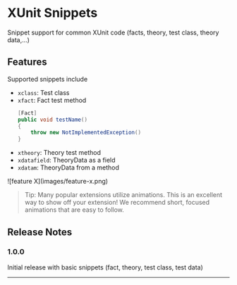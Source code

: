 # XUnit Snippets

Snippet support for common XUnit code (facts, theory, test class, theory data,...)

## Features

Supported snippets include
  - `xclass`: Test class 
  - `xfact`: Fact test method
    ```cs
    [Fact]
    public void testName()
    {
        throw new NotImplementedException()
    }
    ```
  - `xtheory`: Theory test method 
  - `xdatafield`: TheoryData as a field
  - `xdatam`: TheoryData from a method 

\!\[feature X\]\(images/feature-x.png\)

> Tip: Many popular extensions utilize animations. This is an excellent way to show off your extension! We recommend short, focused animations that are easy to follow.



## Release Notes

### 1.0.0

Initial release with basic snippets (fact, theory, test class, test data)

-----------------------------------------------------------------
